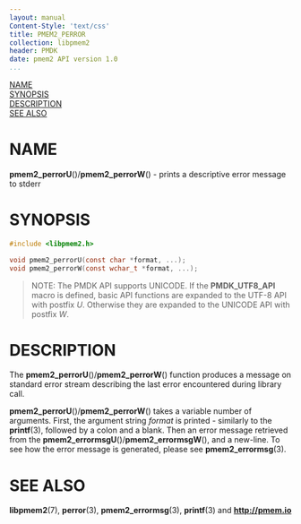 ```yaml
---
layout: manual
Content-Style: 'text/css'
title: PMEM2_PERROR
collection: libpmem2
header: PMDK
date: pmem2 API version 1.0
...
```


[comment]: <> (SPDX-License-Identifier: BSD-3-Clause)
[comment]: <> (Copyright 2020, Intel Corporation)

[comment]: <> (pmem2_perror.3 -- man page for the error printing in libpmem2)

[NAME](#name)<br />
[SYNOPSIS](#synopsis)<br />
[DESCRIPTION](#description)<br />
[SEE ALSO](#see-also)<br />

# NAME #

**pmem2_perrorU**()/**pmem2_perrorW**() - prints a descriptive error message to stderr

# SYNOPSIS #

```c
#include <libpmem2.h>

void pmem2_perrorU(const char *format, ...);
void pmem2_perrorW(const wchar_t *format, ...);
```


>NOTE: The PMDK API supports UNICODE. If the **PMDK_UTF8_API** macro is
defined, basic API functions are expanded to the UTF-8 API with postfix *U*.
Otherwise they are expanded to the UNICODE API with postfix *W*.

# DESCRIPTION #

The **pmem2_perrorU**()/**pmem2_perrorW**() function produces a message on standard error stream describing
the last error encountered during library call.

**pmem2_perrorU**()/**pmem2_perrorW**() takes a variable number of arguments. First, the argument string
*format* is printed - similarly to the **printf**(3), followed by a colon and a blank.
Then an error message retrieved from the **pmem2_errormsgU**()/**pmem2_errormsgW**(), and a new-line. To see
how the error message is generated, please see **pmem2_errormsg**(3).

# SEE ALSO #

**libpmem2**(7), **perror**(3), **pmem2_errormsg**(3), **printf**(3) and **<http://pmem.io>**
